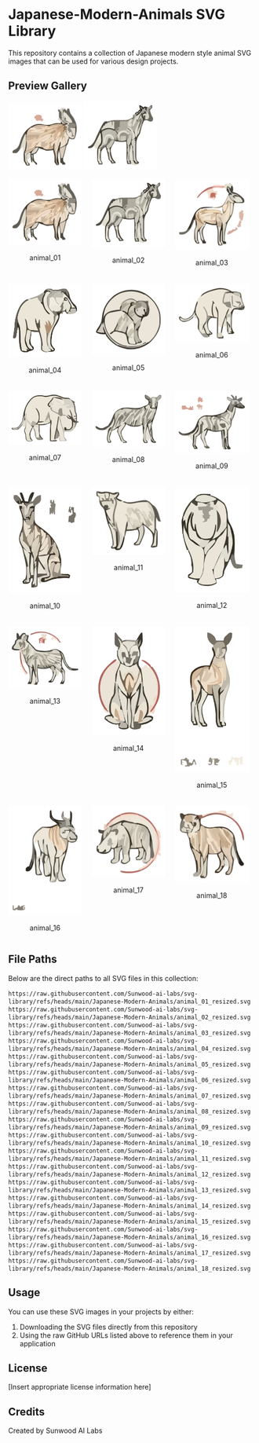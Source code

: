 # Japanese-Modern-Animals SVG Library

This repository contains a collection of Japanese modern style animal SVG images that can be used for various design projects.

## Preview Gallery

<p>
<img src="https://raw.githubusercontent.com/Sunwood-ai-labs/svg-library/refs/heads/main/Japanese-Modern-Animals/animal_01_resized.svg" alt="animal_01" width="150"/>
<img src="https://raw.githubusercontent.com/Sunwood-ai-labs/svg-library/refs/heads/main/Japanese-Modern-Animals/animal_02_resized.svg" alt="animal_02" width="150"/>
</p>

<div style="display: flex; flex-wrap: wrap; gap: 20px;">
  <div style="width: 150px; text-align: center;">
    <img src="https://raw.githubusercontent.com/Sunwood-ai-labs/svg-library/refs/heads/main/Japanese-Modern-Animals/animal_01_resized.svg" alt="animal_01" width="150"/>
    <p>animal_01</p>
  </div>
  <div style="width: 150px; text-align: center;">
    <img src="https://raw.githubusercontent.com/Sunwood-ai-labs/svg-library/refs/heads/main/Japanese-Modern-Animals/animal_02_resized.svg" alt="animal_02" width="150"/>
    <p>animal_02</p>
  </div>
  <div style="width: 150px; text-align: center;">
    <img src="https://raw.githubusercontent.com/Sunwood-ai-labs/svg-library/refs/heads/main/Japanese-Modern-Animals/animal_03_resized.svg" alt="animal_03" width="150"/>
    <p>animal_03</p>
  </div>
  <div style="width: 150px; text-align: center;">
    <img src="https://raw.githubusercontent.com/Sunwood-ai-labs/svg-library/refs/heads/main/Japanese-Modern-Animals/animal_04_resized.svg" alt="animal_04" width="150"/>
    <p>animal_04</p>
  </div>
  <div style="width: 150px; text-align: center;">
    <img src="https://raw.githubusercontent.com/Sunwood-ai-labs/svg-library/refs/heads/main/Japanese-Modern-Animals/animal_05_resized.svg" alt="animal_05" width="150"/>
    <p>animal_05</p>
  </div>
  <div style="width: 150px; text-align: center;">
    <img src="https://raw.githubusercontent.com/Sunwood-ai-labs/svg-library/refs/heads/main/Japanese-Modern-Animals/animal_06_resized.svg" alt="animal_06" width="150"/>
    <p>animal_06</p>
  </div>
  <div style="width: 150px; text-align: center;">
    <img src="https://raw.githubusercontent.com/Sunwood-ai-labs/svg-library/refs/heads/main/Japanese-Modern-Animals/animal_07_resized.svg" alt="animal_07" width="150"/>
    <p>animal_07</p>
  </div>
  <div style="width: 150px; text-align: center;">
    <img src="https://raw.githubusercontent.com/Sunwood-ai-labs/svg-library/refs/heads/main/Japanese-Modern-Animals/animal_08_resized.svg" alt="animal_08" width="150"/>
    <p>animal_08</p>
  </div>
  <div style="width: 150px; text-align: center;">
    <img src="https://raw.githubusercontent.com/Sunwood-ai-labs/svg-library/refs/heads/main/Japanese-Modern-Animals/animal_09_resized.svg" alt="animal_09" width="150"/>
    <p>animal_09</p>
  </div>
  <div style="width: 150px; text-align: center;">
    <img src="https://raw.githubusercontent.com/Sunwood-ai-labs/svg-library/refs/heads/main/Japanese-Modern-Animals/animal_10_resized.svg" alt="animal_10" width="150"/>
    <p>animal_10</p>
  </div>
  <div style="width: 150px; text-align: center;">
    <img src="https://raw.githubusercontent.com/Sunwood-ai-labs/svg-library/refs/heads/main/Japanese-Modern-Animals/animal_11_resized.svg" alt="animal_11" width="150"/>
    <p>animal_11</p>
  </div>
  <div style="width: 150px; text-align: center;">
    <img src="https://raw.githubusercontent.com/Sunwood-ai-labs/svg-library/refs/heads/main/Japanese-Modern-Animals/animal_12_resized.svg" alt="animal_12" width="150"/>
    <p>animal_12</p>
  </div>
  <div style="width: 150px; text-align: center;">
    <img src="https://raw.githubusercontent.com/Sunwood-ai-labs/svg-library/refs/heads/main/Japanese-Modern-Animals/animal_13_resized.svg" alt="animal_13" width="150"/>
    <p>animal_13</p>
  </div>
  <div style="width: 150px; text-align: center;">
    <img src="https://raw.githubusercontent.com/Sunwood-ai-labs/svg-library/refs/heads/main/Japanese-Modern-Animals/animal_14_resized.svg" alt="animal_14" width="150"/>
    <p>animal_14</p>
  </div>
  <div style="width: 150px; text-align: center;">
    <img src="https://raw.githubusercontent.com/Sunwood-ai-labs/svg-library/refs/heads/main/Japanese-Modern-Animals/animal_15_resized.svg" alt="animal_15" width="150"/>
    <p>animal_15</p>
  </div>
  <div style="width: 150px; text-align: center;">
    <img src="https://raw.githubusercontent.com/Sunwood-ai-labs/svg-library/refs/heads/main/Japanese-Modern-Animals/animal_16_resized.svg" alt="animal_16" width="150"/>
    <p>animal_16</p>
  </div>
  <div style="width: 150px; text-align: center;">
    <img src="https://raw.githubusercontent.com/Sunwood-ai-labs/svg-library/refs/heads/main/Japanese-Modern-Animals/animal_17_resized.svg" alt="animal_17" width="150"/>
    <p>animal_17</p>
  </div>
  <div style="width: 150px; text-align: center;">
    <img src="https://raw.githubusercontent.com/Sunwood-ai-labs/svg-library/refs/heads/main/Japanese-Modern-Animals/animal_18_resized.svg" alt="animal_18" width="150"/>
    <p>animal_18</p>
  </div>
</div>

## File Paths

Below are the direct paths to all SVG files in this collection:

```
https://raw.githubusercontent.com/Sunwood-ai-labs/svg-library/refs/heads/main/Japanese-Modern-Animals/animal_01_resized.svg
https://raw.githubusercontent.com/Sunwood-ai-labs/svg-library/refs/heads/main/Japanese-Modern-Animals/animal_02_resized.svg
https://raw.githubusercontent.com/Sunwood-ai-labs/svg-library/refs/heads/main/Japanese-Modern-Animals/animal_03_resized.svg
https://raw.githubusercontent.com/Sunwood-ai-labs/svg-library/refs/heads/main/Japanese-Modern-Animals/animal_04_resized.svg
https://raw.githubusercontent.com/Sunwood-ai-labs/svg-library/refs/heads/main/Japanese-Modern-Animals/animal_05_resized.svg
https://raw.githubusercontent.com/Sunwood-ai-labs/svg-library/refs/heads/main/Japanese-Modern-Animals/animal_06_resized.svg
https://raw.githubusercontent.com/Sunwood-ai-labs/svg-library/refs/heads/main/Japanese-Modern-Animals/animal_07_resized.svg
https://raw.githubusercontent.com/Sunwood-ai-labs/svg-library/refs/heads/main/Japanese-Modern-Animals/animal_08_resized.svg
https://raw.githubusercontent.com/Sunwood-ai-labs/svg-library/refs/heads/main/Japanese-Modern-Animals/animal_09_resized.svg
https://raw.githubusercontent.com/Sunwood-ai-labs/svg-library/refs/heads/main/Japanese-Modern-Animals/animal_10_resized.svg
https://raw.githubusercontent.com/Sunwood-ai-labs/svg-library/refs/heads/main/Japanese-Modern-Animals/animal_11_resized.svg
https://raw.githubusercontent.com/Sunwood-ai-labs/svg-library/refs/heads/main/Japanese-Modern-Animals/animal_12_resized.svg
https://raw.githubusercontent.com/Sunwood-ai-labs/svg-library/refs/heads/main/Japanese-Modern-Animals/animal_13_resized.svg
https://raw.githubusercontent.com/Sunwood-ai-labs/svg-library/refs/heads/main/Japanese-Modern-Animals/animal_14_resized.svg
https://raw.githubusercontent.com/Sunwood-ai-labs/svg-library/refs/heads/main/Japanese-Modern-Animals/animal_15_resized.svg
https://raw.githubusercontent.com/Sunwood-ai-labs/svg-library/refs/heads/main/Japanese-Modern-Animals/animal_16_resized.svg
https://raw.githubusercontent.com/Sunwood-ai-labs/svg-library/refs/heads/main/Japanese-Modern-Animals/animal_17_resized.svg
https://raw.githubusercontent.com/Sunwood-ai-labs/svg-library/refs/heads/main/Japanese-Modern-Animals/animal_18_resized.svg
```

## Usage

You can use these SVG images in your projects by either:
1. Downloading the SVG files directly from this repository
2. Using the raw GitHub URLs listed above to reference them in your application

## License

[Insert appropriate license information here]

## Credits

Created by Sunwood AI Labs
